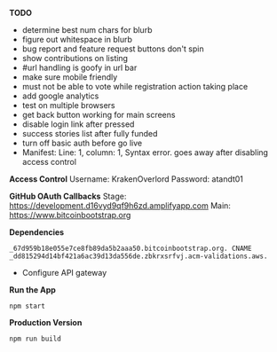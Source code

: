 **TODO**
- determine best num chars for blurb
- figure out whitespace in blurb
- bug report and feature request buttons don't spin
- show contributions on listing
- #url handling is goofy in url bar
- make sure mobile friendly
- must not be able to vote while registration action taking place
- add google analytics
- test on multiple browsers
- get back button working for main screens
- disable login link after pressed
- success stories list after fully funded
- turn off basic auth before go live
- Manifest: Line: 1, column: 1, Syntax error. goes away after disabling access control

**Access Control**
Username: KrakenOverlord
Password: atandt01

**GitHub OAuth Callbacks**
Stage: https://development.d16vyd9qf9h6zd.amplifyapp.com
Main: https://www.bitcoinbootstrap.org

**Dependencies**

`_67d959b18e055e7ce8fb89da5b2aaa50.bitcoinbootstrap.org. CNAME _dd815294d14bf421a6ac39d13da556de.zbkrxsrfvj.acm-validations.aws.`

- Configure API gateway

**Run the App**

`npm start`

**Production Version**

`npm run build`
